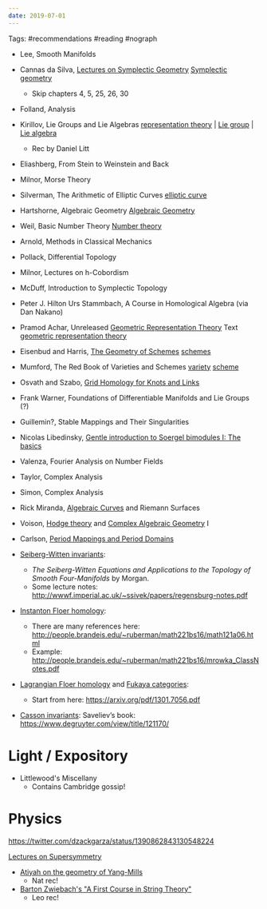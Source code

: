 ```yaml
---
date: 2019-07-01
---
```


Tags: #recommendations #reading #nograph 

- Lee, Smooth Manifolds

- Cannas da Silva, [Lectures on Symplectic Geometry](https://people.math.ethz.ch/~acannas/Papers/lsg.pdf)
	[Symplectic geometry](Symplectic%20geometry.md)
  - Skip chapters 4, 5, 25, 26, 30

- Folland, Analysis

- Kirillov, Lie Groups and Lie Algebras [representation theory](representation%20theory.md) | [Lie group](Lie%20group) | [Lie algebra](Lie%20algebra)
  - Rec by Daniel Litt

- Eliashberg, From Stein to Weinstein and Back

- Milnor, Morse Theory

- Silverman, The Arithmetic of Elliptic Curves
	[elliptic curve](elliptic%20curve.md)

- Hartshorne, Algebraic Geometry
	[Algebraic Geometry](Subjects/Algebraic%20Geometry.md)

- Weil, Basic Number Theory
	[Number theory](Number%20theory.md)

- Arnold, Methods in Classical Mechanics

- Pollack, Differential Topology

- Milnor, Lectures on h-Cobordism

- McDuff, Introduction to Symplectic Topology

- Peter J. Hilton Urs Stammbach, A Course in Homological Algebra (via Dan Nakano)

- Pramod Achar, Unreleased [Geometric Representation Theory](geometric%20representation%20theory) Text
	[geometric representation theory](geometric%20representation%20theory)

- Eisenbud and Harris, [The Geometry of Schemes](https://www.maths.ed.ac.uk/~v1ranick/papers/eisenbudharris.pdf)
	[schemes](scheme.md)

- Mumford, The Red Book of Varieties and Schemes
	[variety](variety.md) [scheme](scheme.md)

- Osvath and Szabo, [Grid Homology for Knots and Links](https://web.math.princeton.edu/~petero/GridHomologyBook.pdf)

- Frank Warner, Foundations of Differentiable Manifolds and Lie Groups (?)

- Guillemin?, Stable Mappings and Their Singularities

- Nicolas Libedinsky, [Gentle introduction to Soergel bimodules I: The basics](https://arxiv.org/abs/1702.00039)

- Valenza, Fourier Analysis on Number Fields

- Taylor, Complex Analysis

- Simon, Complex Analysis

- Rick Miranda, [Algebraic Curves](Algebraic%20Curves) and Riemann Surfaces

- Voison, [Hodge theory](Hodge%20theory.md) and [Complex Algebraic Geometry](Complex%20Algebraic%20Geometry) I

- Carlson, [Period Mappings and Period Domains](https://www-fourier.ujf-grenoble.fr/~peters/Books/PeriodBook.f/SecondEdition/PerBook.pdf)


- [Seiberg-Witten invariants](Seiberg-Witten%20theory.md): 
	- *The Seiberg-Witten Equations and Applications to the Topology of Smooth Four-Manifolds* by Morgan. 
	- Some lecture notes: <http://wwwf.imperial.ac.uk/~ssivek/papers/regensburg-notes.pdf>
- [Instanton Floer homology](Instanton%20Floer%20homology):
	- There are many references here: <http://people.brandeis.edu/~ruberman/math221bs16/math121a06.html> 
	- Example: <http://people.brandeis.edu/~ruberman/math221bs16/mrowka_ClassNotes.pdf>
- [Lagrangian Floer homology](Lagrangian%20Floer%20homology) and [Fukaya categories](Fukaya%20category.md):  
	- Start from here: <https://arxiv.org/pdf/1301.7056.pdf>
-  [Casson invariants](Casson%20invariants):
	Saveliev’s book: <https://www.degruyter.com/view/title/121170/>

# Light / Expository

- Littlewood's Miscellany
	- Contains Cambridge gossip! 

# Physics

https://twitter.com/dzackgarza/status/1390862843130548224

[Lectures on Supersymmetry](http://alpha.sinp.msu.ru/~panov/LibBooks/SUSY/(Courant_Lecture_Notes_11)V._S._Varadarajan-Supersymmetry_for_Mathematicians__An_Introduction_(Courant_Lecture_Notes)-American_Mathematical_Society(2004).pdf)

- [Atiyah on the geometry of Yang-Mills](https://zulfahmed.files.wordpress.com/2014/05/atiyahgeometryyangmillsfields.pdf)
	- Nat rec!
- [Barton Zwiebach's "A First Course in String Theory"](https://ocw.mit.edu/courses/physics/8-251-string-theory-for-undergraduates-spring-2007/lecture-notes/)
	- Leo rec!